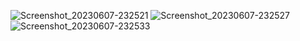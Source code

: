 ![Screenshot_20230607-232521](https://github.com/EHTarek/ostad_flutter/assets/90475460/faf3bc8a-c05a-4a44-8fe2-84061296340d)
![Screenshot_20230607-232527](https://github.com/EHTarek/ostad_flutter/assets/90475460/accadc88-3f89-4406-a55d-d58184aa183b)
![Screenshot_20230607-232533](https://github.com/EHTarek/ostad_flutter/assets/90475460/82bbaaf5-5639-48d5-bbeb-5e3385898591)
